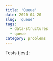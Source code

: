 ```yaml
---
title: 'Queue'
date: 2020-04-20
slug: 'queue'
tags:
  - data-structures
  - queue
category: problems
---
```


<!-- embed:Queue.js -->

Tests (jest):

<!-- embed:Queue.test.js -->
